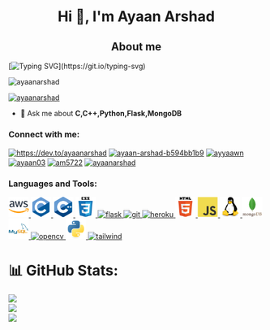 <h1 align="center">Hi 👋, I'm Ayaan Arshad</h1>
<!-- <h3 align="center">A passionate 💻 developer & 🎓 an undergrad CSE Student</h3> -->
<h2 align="center">About me</h2>

[![Typing SVG](https://readme-typing-svg.herokuapp.com?color=%2351B4F2&lines=A+CSE+Undergrad+student+🎓+!;A+programmer+💻+!;I+am+a+☁+Developer+!;A+Web+Developer+..;)](https://git.io/typing-svg)

<p align="left"> <img src="https://komarev.com/ghpvc/?username=ayaanarshad&label=Profile%20views&color=0e75b6&style=flat" alt="ayaanarshad" /> </p>

<p align="left"> <a href="https://github.com/ryo-ma/github-profile-trophy"><img src="https://github-profile-trophy.vercel.app/?username=ayaanarshad" alt="ayaanarshad" /></a> </p>

- 💬 Ask me about **C,C++,Python,Flask,MongoDB**

<h3 align="left">Connect with me:</h3>
<p align="left">
<a href="https://dev.to/https://dev.to/ayaanarshad" target="blank"><img align="center" src="https://raw.githubusercontent.com/rahuldkjain/github-profile-readme-generator/master/src/images/icons/Social/devto.svg" alt="https://dev.to/ayaanarshad" height="30" width="40" /></a>
<a href="https://linkedin.com/in/ayaan-arshad-b594bb1b9" target="blank"><img align="center" src="https://raw.githubusercontent.com/rahuldkjain/github-profile-readme-generator/master/src/images/icons/Social/linked-in-alt.svg" alt="ayaan-arshad-b594bb1b9" height="30" width="40" /></a>
<a href="https://instagram.com/ayyaawn" target="blank"><img align="center" src="https://raw.githubusercontent.com/rahuldkjain/github-profile-readme-generator/master/src/images/icons/Social/instagram.svg" alt="ayyaawn" height="30" width="40" /></a>
<a href="https://www.codechef.com/users/ayaan03" target="blank"><img align="center" src="https://cdn.jsdelivr.net/npm/simple-icons@3.1.0/icons/codechef.svg" alt="ayaan03" height="30" width="40" /></a>
<a href="https://www.hackerrank.com/am5722" target="blank"><img align="center" src="https://raw.githubusercontent.com/rahuldkjain/github-profile-readme-generator/master/src/images/icons/Social/hackerrank.svg" alt="am5722" height="30" width="40" /></a>
<a href="https://auth.geeksforgeeks.org/user/ayaanarshad" target="blank"><img align="center" src="https://raw.githubusercontent.com/rahuldkjain/github-profile-readme-generator/master/src/images/icons/Social/geeks-for-geeks.svg" alt="ayaanarshad" height="30" width="40" /></a>
</p>

<h3 align="left">Languages and Tools:</h3>
<p align="left"> <a href="https://aws.amazon.com" target="_blank" rel="noreferrer"> <img src="https://raw.githubusercontent.com/devicons/devicon/master/icons/amazonwebservices/amazonwebservices-original-wordmark.svg" alt="aws" width="40" height="40"/> </a> <a href="https://www.cprogramming.com/" target="_blank" rel="noreferrer"> <img src="https://raw.githubusercontent.com/devicons/devicon/master/icons/c/c-original.svg" alt="c" width="40" height="40"/> </a> <a href="https://www.w3schools.com/cpp/" target="_blank" rel="noreferrer"> <img src="https://raw.githubusercontent.com/devicons/devicon/master/icons/cplusplus/cplusplus-original.svg" alt="cplusplus" width="40" height="40"/> </a> <a href="https://www.w3schools.com/css/" target="_blank" rel="noreferrer"> <img src="https://raw.githubusercontent.com/devicons/devicon/master/icons/css3/css3-original-wordmark.svg" alt="css3" width="40" height="40"/> </a> <a href="https://flask.palletsprojects.com/" target="_blank" rel="noreferrer"> <img src="https://www.vectorlogo.zone/logos/pocoo_flask/pocoo_flask-icon.svg" alt="flask" width="40" height="40"/> </a> <a href="https://git-scm.com/" target="_blank" rel="noreferrer"> <img src="https://www.vectorlogo.zone/logos/git-scm/git-scm-icon.svg" alt="git" width="40" height="40"/> </a> <a href="https://heroku.com" target="_blank" rel="noreferrer"> <img src="https://www.vectorlogo.zone/logos/heroku/heroku-icon.svg" alt="heroku" width="40" height="40"/> </a> <a href="https://www.w3.org/html/" target="_blank" rel="noreferrer"> <img src="https://raw.githubusercontent.com/devicons/devicon/master/icons/html5/html5-original-wordmark.svg" alt="html5" width="40" height="40"/> </a> <a href="https://developer.mozilla.org/en-US/docs/Web/JavaScript" target="_blank" rel="noreferrer"> <img src="https://raw.githubusercontent.com/devicons/devicon/master/icons/javascript/javascript-original.svg" alt="javascript" width="40" height="40"/> </a> <a href="https://www.linux.org/" target="_blank" rel="noreferrer"> <img src="https://raw.githubusercontent.com/devicons/devicon/master/icons/linux/linux-original.svg" alt="linux" width="40" height="40"/> </a> <a href="https://www.mongodb.com/" target="_blank" rel="noreferrer"> <img src="https://raw.githubusercontent.com/devicons/devicon/master/icons/mongodb/mongodb-original-wordmark.svg" alt="mongodb" width="40" height="40"/> </a> <a href="https://www.mysql.com/" target="_blank" rel="noreferrer"> <img src="https://raw.githubusercontent.com/devicons/devicon/master/icons/mysql/mysql-original-wordmark.svg" alt="mysql" width="40" height="40"/> </a> <a href="https://opencv.org/" target="_blank" rel="noreferrer"> <img src="https://www.vectorlogo.zone/logos/opencv/opencv-icon.svg" alt="opencv" width="40" height="40"/> </a> <a href="https://www.python.org" target="_blank" rel="noreferrer"> <img src="https://raw.githubusercontent.com/devicons/devicon/master/icons/python/python-original.svg" alt="python" width="40" height="40"/> </a> <a href="https://tailwindcss.com/" target="_blank" rel="noreferrer"> <img src="https://www.vectorlogo.zone/logos/tailwindcss/tailwindcss-icon.svg" alt="tailwind" width="40" height="40"/> </a> </p>



# 📊 GitHub Stats:
![](https://github-readme-stats.vercel.app/api?username=AyaanArshad&theme=synthwave&hide_border=false&include_all_commits=false&count_private=false)<br/>
![](https://github-readme-streak-stats.herokuapp.com/?user=AyaanArshad&theme=synthwave&hide_border=false)<br/>
![](https://github-readme-stats.vercel.app/api/top-langs/?username=AyaanArshad&theme=synthwave&hide_border=false&include_all_commits=false&count_private=false&layout=compact)

